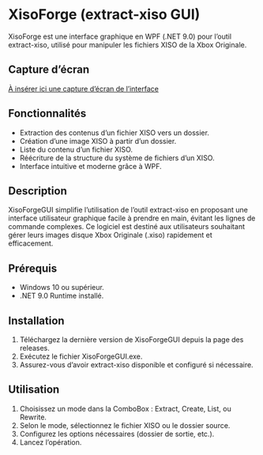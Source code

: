 # XisoForge (extract-xiso GUI)

XisoForge est une interface graphique en WPF (.NET 9.0) pour l’outil extract-xiso, utilisé pour manipuler les fichiers XISO de la Xbox Originale.
## Capture d’écran
[À insérer ici une capture d’écran de l’interface](https://github.com/Slag32X/XisoForge/blob/2ca518c3058d27415a408e821c530e4e45f6c88b/Capture.png)

## Fonctionnalités
- Extraction des contenus d’un fichier XISO vers un dossier.
- Création d’une image XISO à partir d’un dossier.
- Liste du contenu d’un fichier XISO.
- Réécriture de la structure du système de fichiers d’un XISO.
- Interface intuitive et moderne grâce à WPF.

## Description
XisoForgeGUI simplifie l’utilisation de l’outil extract-xiso en proposant une interface utilisateur graphique facile à prendre en main, évitant les lignes de commande complexes. Ce logiciel est destiné aux utilisateurs souhaitant gérer leurs images disque Xbox Originale (.xiso) rapidement et efficacement.

## Prérequis
- Windows 10 ou supérieur.
- .NET 9.0 Runtime installé.

## Installation
1. Téléchargez la dernière version de XisoForgeGUI depuis la page des releases.
2. Exécutez le fichier XisoForgeGUI.exe.
3. Assurez-vous d’avoir extract-xiso disponible et configuré si nécessaire.

## Utilisation
1. Choisissez un mode dans la ComboBox : Extract, Create, List, ou Rewrite.
2. Selon le mode, sélectionnez le fichier XISO ou le dossier source.
3. Configurez les options nécessaires (dossier de sortie, etc.).
4. Lancez l’opération.

